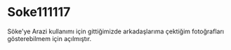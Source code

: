 # Soke111117
Söke'ye Arazi kullanımı için gittiğimizde arkadaşlarıma çektiğim fotoğrafları gösterebilmem için açılmıştır.
